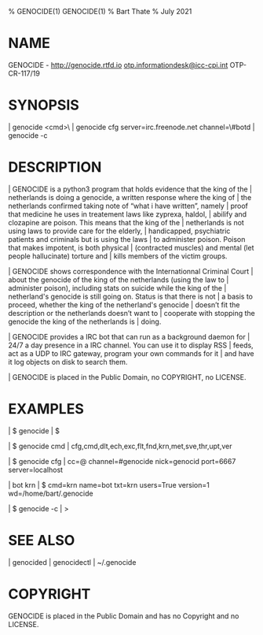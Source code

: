% GENOCIDE(1) GENOCIDE(1)
% Bart Thate
% July 2021

# NAME
GENOCIDE - http://genocide.rtfd.io otp.informationdesk@icc-cpi.int OTP-CR-117/19

# SYNOPSIS
| genocide \<cmd>\ 
| genocide cfg server=irc.freenode.net channel=\\#botd
| genocide -c

# DESCRIPTION

|        GENOCIDE is a python3 program that holds evidence that the king of the
|        netherlands is doing a genocide, a written response where the king of
|        the netherlands  confirmed taking note of “what i have written”, namely
|        proof that medicine he uses in treatement laws like zyprexa, haldol,
|        abilify and clozapine are poison. This means that the king of the
|        netherlands is not using laws to provide care for the elderly,
|        handicapped, psychiatric patients and criminals but is using the laws
|        to administer poison. Poison that makes impotent, is both physical
|        (contracted muscles) and mental (let people hallucinate) torture and
|        kills members of the victim groups.

|        GENOCIDE shows correspondence with the Internationnal Criminal Court
|        about the genocide of the king of the netherlands (using the law to
|        administer poison), including stats on suicide while the king of the
|        netherland's genocide is still going on. Status is that there is not
|        a basis to proceed, whether the king of the netherland's genocide
|        doesn’t fit the description or the netherlands doesn’t want to
|        cooperate with stopping the genocide the king of the netherlands is
|        doing.

|        GENOCIDE provides a IRC bot that can run as a background daemon for
|        24/7 a day presence in a IRC channel. You can use it to display RSS
|        feeds, act as a UDP to IRC gateway, program your own commands for it
|        and have it log objects on disk to search them.

|        GENOCIDE is placed in the Public Domain, no COPYRIGHT, no LICENSE.


# EXAMPLES

| $ genocide
| $ 

| $ genocide cmd
| cfg,cmd,dlt,ech,exc,flt,fnd,krn,met,sve,thr,upt,ver

| $ genocide cfg
| cc=@ channel=#genocide nick=genocid port=6667 server=localhost

| bot krn
| $ cmd=krn name=bot txt=krn users=True version=1 wd=/home/bart/.genocide

| $ genocide -c
| >

# SEE ALSO
| genocided
| genocidectl
| ~/.genocide

# COPYRIGHT
GENOCIDE is placed in the Public Domain and has no Copyright and no LICENSE.
